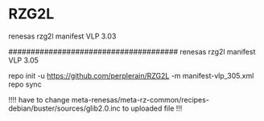 # RZG2L
renesas rzg2l manifest VLP 3.03

######################################
renesas rzg2l manifest VLP 3.05

repo init -u https://github.com/perplerain/RZG2L -m manifest-vlp_305.xml
repo sync

!!!! have to change meta-renesas/meta-rz-common/recipes-debian/buster/sources/glib2.0.inc to uploaded file !!!
